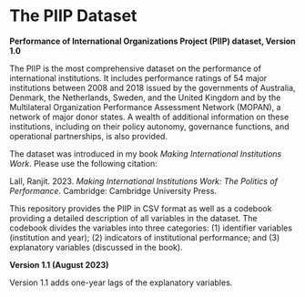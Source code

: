 # The PIIP Dataset
**Performance of International Organizations Project (PIIP) dataset, Version 1.0**

The PIIP is the most comprehensive dataset on the performance of international institutions. It includes performance ratings of 54 major institutions between 2008 and 2018 issued by the governments of Australia, Denmark, the Netherlands, Sweden, and the United Kingdom and by the Multilateral Organization Performance Assessment Network (MOPAN), a network of major donor states. A wealth of additional information on these institutions, including on their policy autonomy, governance functions, and operational partnerships, is also provided.

The dataset was introduced in my book _Making International Institutions Work_. Please use the following citation:

Lall, Ranjit. 2023. _Making International Institutions Work: The Politics of Performance_. Cambridge: Cambridge University Press.

This repository provides the PIIP in CSV format as well as a codebook providing a detailed description of all variables in the dataset. The codebook divides the variables into three categories: (1) identifier variables (institution and year); (2) indicators of institutional performance; and (3) explanatory variables (discussed in the book).

**Version 1.1 (August 2023)**

Version 1.1 adds one-year lags of the explanatory variables.
